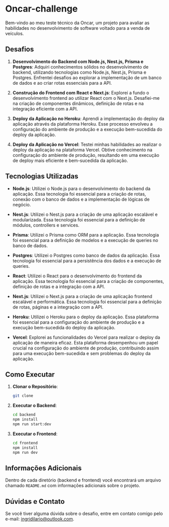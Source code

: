 # Oncar-challenge

Bem-vindo ao meu teste técnico da Oncar, um projeto para avaliar as habilidades no desenvolvimento de software voltado para a venda de veículos.

## Desafios

1. **Desenvolvimento do Backend com Node.js, Nest.js, Prisma e Postgres**: Adquiri conhecimentos sólidos no desenvolvimento de backend, utilizando tecnologias como Node.js, Nest.js, Prisma e Postgres. Enfrentei desafios ao explorar a implementação de um banco de dados e ao criar rotas essenciais para a API.

2. **Construção do Frontend com React e Next.js**: Explorei a fundo o desenvolvimento frontend ao utilizar React com o Next.js. Desafiei-me na criação de componentes dinâmicos, definição de rotas e na integração eficiente com a API.

3. **Deploy da Aplicação no Heroku**: Aprendi a implementação do deploy da aplicação através da plataforma Heroku. Esse processo envolveu a configuração do ambiente de produção e a execução bem-sucedida do deploy da aplicação.

4. **Deploy da Aplicação no Vercel**: Testei minhas habilidades ao realizar o deploy da aplicação na plataforma Vercel. Obtive conhecimento na configuração do ambiente de produção, resultando em uma execução de deploy mais eficiente e bem-sucedida da aplicação.

## Tecnologias Utilizadas

- **Node.js**: Utilizei o Node.js para o desenvolvimento do backend da aplicação. Essa tecnologia foi essencial para a criação de rotas, conexão com o banco de dados e a implementação de lógicas de negócio.

- **Nest.js**: Utilizei o Nest.js para a criação de uma aplicação escalável e modularizada. Essa tecnologia foi essencial para a definição de módulos, controllers e services.

- **Prisma**: Utilizei o Prisma como ORM para a aplicação. Essa tecnologia foi essencial para a definição de modelos e a execução de queries no banco de dados.

- **Postgres**: Utilizei o Postgres como banco de dados da aplicação. Essa tecnologia foi essencial para a persistência dos dados e a execução de queries.

- **React**: Utilizei o React para o desenvolvimento do frontend da aplicação. Essa tecnologia foi essencial para a criação de componentes, definição de rotas e a integração com a API.

- **Next.js**: Utilizei o Next.js para a criação de uma aplicação frontend escalável e performática. Essa tecnologia foi essencial para a definição de rotas, páginas e a integração com a API.

- **Heroku**: Utilizei o Heroku para o deploy da aplicação. Essa plataforma foi essencial para a configuração do ambiente de produção e a execução bem-sucedida do deploy da aplicação.

- **Vercel**: Explorei as funcionalidades do Vercel para realizar o deploy da aplicação de maneira eficaz. Esta plataforma desempenhou um papel crucial na configuração do ambiente de produção, contribuindo assim para uma execução bem-sucedida e sem problemas do deploy da aplicação.

## Como Executar

1. **Clonar o Repositório**:
   ```sh
   git clone
   ```
2. **Executar o Backend**:
   ```sh
   cd backend
   npm install
   npm run start:dev
   ```
3. **Executar o Frontend**:
   ```sh
   cd frontend
   npm install
   npm run dev
   ```

## Informações Adicionais

Dentro de cada diretório (backend e frontend) você encontrará um arquivo chamado `README.md` com informações adicionais sobre o projeto.

## Dúvidas e Contato

Se você tiver alguma dúvida sobre o desafio, entre em contato comigo pelo e-mail: ingridilario@outlook.com.
